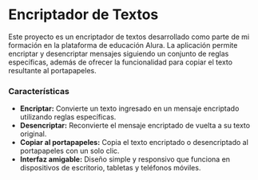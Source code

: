 # Encriptador de Textos
Este proyecto es un encriptador de textos desarrollado como parte de mi formación en la plataforma de educación Alura. 
La aplicación permite encriptar y desencriptar mensajes siguiendo un conjunto de reglas específicas, además de ofrecer la funcionalidad para copiar el texto resultante al portapapeles.

<h3>Características</h3>

- **Encriptar:** Convierte un texto ingresado en un mensaje encriptado utilizando reglas específicas.
- **Desencriptar:** Reconvierte el mensaje encriptado de vuelta a su texto original.
- **Copiar al portapapeles:** Copia el texto encriptado o desencriptado al portapapeles con un solo clic.
- **Interfaz amigable:** Diseño simple y responsivo que funciona en dispositivos de escritorio, tabletas y teléfonos móviles.
